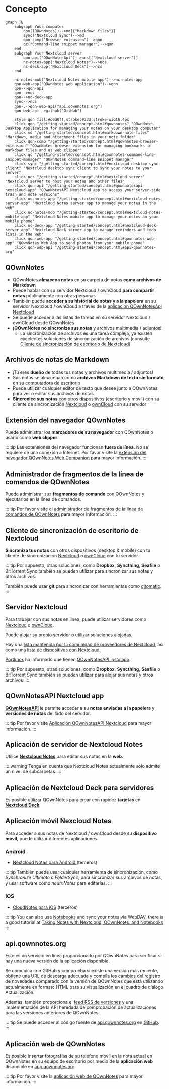 # Concepto

```mermaid
graph TB
    subgraph Your computer
        qon((QOwnNotes))-->md{{"Markdown files"}}
        sync("Nextcloud Sync")-->md
        qon-comp("Browser extension")-->qon
        qc("Command-line snippet manager")-->qon
    end
    subgraph Your Nextcloud server
        qon-api("QOwnNotesApi")-->ncs[("Nextcloud server")]
        nc-notes-app("Nextcloud Notes")-->ncs
        nc-deck-app("Nextcloud Deck")-->ncs
    end

    nc-notes-mob("Nextcloud Notes mobile app")-->nc-notes-app
    qon-web-app("QOwnNotes web application")-->qon
    qon-->qon-api
    qon-->ncs
    qon-->nc-deck-app
    sync-->ncs
    qon-.->qon-web-api("api.qownnotes.org")
    qon-web-api-->github("GitHub")

    style qon fill:#d0d0ff,stroke:#333,stroke-width:4px
    click qon "/getting-started/concept.html#qownnotes" "QOwnNotes Desktop Application for managing your notes on your desktop computer"
    click md "/getting-started/concept.html#markdown-note-files" "Markdown, media and attachment files in your note folder"
    click qon-comp "/getting-started/concept.html#qownnotes-browser-extension" "QOwnNotes browser extension for managing bookmarks in markdown files and as web clipper"
    click qc "/getting-started/concept.html#qownnotes-command-line-snippet-manager" "QOwnNotes command-line snippet manager"
    click sync "/getting-started/concept.html#nextcloud-desktop-sync-client" "Nextcloud desktop sync client to sync your notes to your server"
    click ncs "/getting-started/concept.html#nextcloud-server" "Nextcloud server to host your notes and other files"
    click qon-api "/getting-started/concept.html#qownnotesapi-nextcloud-app" "QOwnNotesAPI Nextcloud app to access your server-side trash and note versions"
    click nc-notes-app "/getting-started/concept.html#nextcloud-notes-server-app" "Nextcloud Notes server app to manage your notes in the web"
    click nc-notes-mob "/getting-started/concept.html#nextcloud-notes-mobile-app" "Nextcloud Notes mobile app to manage your notes on your mobile phone"
    click nc-deck-app "/getting-started/concept.html#nextcloud-deck-server-app" "Nextcloud Deck server app to manage reminders and todo lists in the web"
    click qon-web-app "/getting-started/concept.html#qownnotes-web-app" "QOwnNotes Web App to send photos from your mobile phone"
    click qon-web-api "/getting-started/concept.html#api-qownnotes-org"
```

## QOwnNotes

- QOwnNotes **almacena notas** en su carpeta de notas **como archivos de Markdown**
- Puede hablar con su servidor Nextcloud / ownCloud **para compartir notas** públicamente con otras personas
- También puede **acceder a su historial de notas y a la papelera** en su servidor Nextcloud / ownCloud a través de la [aplicación QOwnNotesApi Nextcloud](#qownnotesapi-nextcloud-app)
- Se puede acceder a las listas de tareas en su servidor Nextcloud / ownCloud desde QOwnNotes
- **¡QOwnNotes no sincroniza sus notas** y archivos multimedia / adjuntos!
    - La sincronización de archivos es una tarea compleja, ya existen excelentes soluciones de sincronización de archivos (consulte [Cliente de sincronización de escritorio de Nextcloud](#nextcloud-desktop-sync-client))


## Archivos de notas de Markdown

- ¡Tú eres **dueño** de todas tus notas y archivos multimedia / adjuntos!
- Sus notas se almacenan como **archivos Markdown de texto sin formato** en su computadora de escritorio
- Puede utilizar cualquier editor de texto que desee junto a QOwnNotes para ver o editar sus archivos de notas
- **Sincronice sus notas** con otros dispositivos (escritorio y móvil) con su cliente de sincronización [Nextcloud](https://nextcloud.com/) o [ownCloud](https://owncloud.org/) con su servidor


## Extensión del navegador QOwnNotes

Puede administrar los **marcadores de su navegador** con QOwnNotes o usarlo como **web clipper**.

::: tip
Las extensiones del navegador funcionan **fuera de línea**. No se requiere de una conexión a Internet. Por favor visite la [ extensión del navegador QOwnNotes Web Companion](browser-extension.md) para mayor información.
:::

## Administrador de fragmentos de la línea de comandos de QOwnNotes

Puede administrar sus **fragmentos de comando** con QOwnNotes y ejecutarlos en la línea de comandos.

::: tip
Por favor visite el [administrador de fragmentos de la línea de comandos de QOwnNotes](command-line-snippet-manager.md) para mayor información.
:::

## Cliente de sincronización de escritorio de Nextcloud

**Sincroniza tus notas** con otros dispositivos (desktop & mobile) con tu cliente de sincronización [Nextcloud](https://nextcloud.com/) o [ownCloud](https://owncloud.org/) con tu servidor.

::: tip
Por supuesto, otras soluciones, como **Dropbox**, **Syncthing**, **Seafile** o BitTorrent Sync también se pueden utilizar para sincronizar sus notas y otros archivos.

También puede usar **git** para sincronizar con herramientas como [gitomatic](https://github.com/muesli/gitomatic/).
:::

## Servidor Nextcloud

Para trabajar con sus notas en línea, puede utilizar servidores como [Nextcloud](https://nextcloud.com/) o [ownCloud](https://owncloud.org/).

Puede alojar su propio servidor o utilizar soluciones alojadas.

Hay una [lista mantenida por la comunidad de proveedores de Nextcloud](https://github.com/nextcloud/providers#providers), así como una [lista de dispositivos con Nextcloud](https://nextcloud.com/devices/).

[Portknox](https://portknox.net) ha informado que tienen [QOwnNotesAPI instalado](https://portknox.net/en/app_listing).

::: tip
Por supuesto, otras soluciones, como **Dropbox**, **Syncthing**, **Seafile** o BitTorrent Sync también se pueden utilizar para alojar sus notas y otros archivos.
:::

## QOwnNotesAPI Nextcloud app

[**QOwnNotesAPI**](https://github.com/pbek/qownnotesapi) le permite acceder a su **notas enviadas a la papelera** y **versiones de notas** del lado del servidor.

::: tip
Por favor visite [Aplicación QOwnNotesAPI Nextcloud](qownnotesapi.md) para mayor información.
:::

## Aplicación de servidor de Nextcloud Notes

Utilice [**Nextcloud Notes**](https://github.com/nextcloud/notes) para editar sus notas en la **web**.

::: warning
Tenga en cuenta que Nextcloud Notes actualmente solo admite un nivel de subcarpetas.
:::

## Aplicación de Nextcloud Deck para servidores

Es posible utilizar QOwnNotes para crear con rapidez **tarjetas** en [**Nextcloud Deck**](https://github.com/nextcloud/deck).

## Aplicación móvil Nexcloud Notes

Para acceder a sus notas de Nextcloud / ownCloud desde su **dispositivo móvil**, puede utilizar diferentes aplicaciones.

### Android

- [ Nextcloud Notes para Android ](https://play.google.com/store/apps/details?id=it.niedermann.owncloud.notes) (terceros)

::: tip
También puede usar cualquier herramienta de sincronización, como *Synchronize Ultimate* o *FolderSync*, para sincronizar sus archivos de notas, y usar software como *neutriNotes* para editarlas.
:::

### iOS

- [CloudNotes para iOS](https://itunes.apple.com/de/app/cloudnotes-owncloud-notes/id813973264?mt=8) (terceros)

::: tip
You can also use [Notebooks](https://itunes.apple.com/us/app/notebooks-write-and-organize/id780438662) and sync your notes via WebDAV, there is a good tutorial at [Taking Notes with Nextcloud, QOwnNotes, and Notebooks](https://lifemeetscode.com/blog/taking-notes-with-nextcloud-qownnotes-and-notebooks)
:::

## api.qownnotes.org

Este es un servicio en línea proporcionado por QOwnNotes para verificar si hay una nueva versión de la aplicación disponible.

Se comunica con GitHub y comprueba si existe una versión más reciente, obtiene una URL de descarga adecuada y compila los cambios del registro de novedades comparado con la versión de QOwnNotes que está utilizando actualmente en formato HTML para su visualización en el cuadro de diálogo Actualización.

Además, también proporciona el [feed RSS de versiones](http://api.qownnotes.org/rss/app-releases) y una implementación de la API heredada de comprobación de actualizaciones para las versiones anteriores de QOwnNotes.

::: tip
Se puede acceder al código fuente de [api.qownnotes.org](https://api.qownnotes.org) en [GitHub](https://github.com/qownnotes/api).
:::

## Aplicación web de QOwnNotes

Es posible insertar fotografías de su teléfono móvil en la nota actual en QOwnNotes en su equipo de escritorio por medio de la **aplicación web** disponible en [app.qownnotes.org](https://app.qownnotes.org/).

::: tip
Por favor visite la [aplicación web de QOwnNotes](web-app.md) para mayor información.
:::
